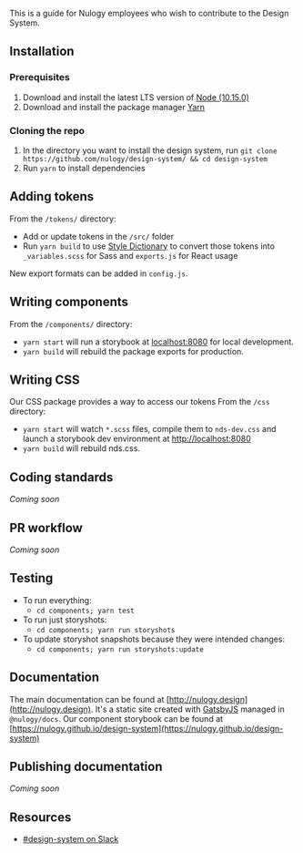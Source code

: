 This is a guide for Nulogy employees who wish to contribute to the Design System. 

## Installation 

### Prerequisites 
1. Download and install the latest LTS version of [Node (10.15.0)](https://nodejs.org/en/)
2. Download and install the package manager [Yarn](https://yarnpkg.com/en/docs/install#mac-stable)

### Cloning the repo 
1. In the directory you want to install the design system, run `git clone https://github.com/nulogy/design-system/ && cd design-system`
2. Run `yarn` to install dependencies 

## Adding tokens
From the `/tokens/` directory: 

* Add or update tokens in the `/src/` folder
* Run `yarn build` to use [Style Dictionary](https://amzn.github.io/style-dictionary) to convert those tokens into `_variables.scss` for Sass and `exports.js` for React usage 

New export formats can be added in `config.js`. 

## Writing components 
From the `/components/` directory: 
* `yarn start` will run a storybook at [localhost:8080](localhost:8080) for local development. 
* `yarn build` will rebuild the package exports for production.

## Writing CSS 
Our CSS package provides a way to access our tokens 
From the `/css` directory: 
* `yarn start` will watch `*.scss` files, compile them to `nds-dev.css` and launch a storybook dev environment at [http://localhost:8080](http://localhost:8080) 
* `yarn build` will rebuild nds.css. 

## Coding standards
_Coming soon_

## PR workflow 
_Coming soon_

## Testing

* To run everything:
  * `cd components; yarn test`
* To run just storyshots:
  * `cd components; yarn run storyshots`
* To update storyshot snapshots because they were intended changes:
  * `cd components; yarn run storyshots:update`


## Documentation 
The main documentation can be found at [http://nulogy.design](http://nulogy.design). It's a static site created with [GatsbyJS](https://gatsbyjs.org) managed in `@nulogy/docs`. 
Our component storybook can be found at [https://nulogy.github.io/design-system](https://nulogy.github.io/design-system)

## Publishing documentation 
_Coming soon_ 

## Resources
* [#design-system on Slack](slack://channel?id=CBAFQ4X7X/)



